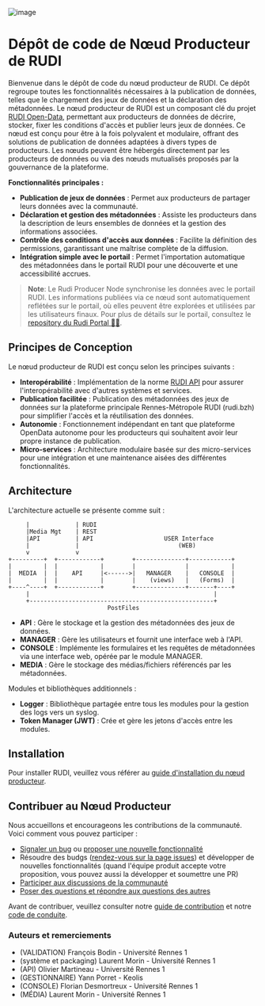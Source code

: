 ![image](https://github.com/Rudi-pages-WIP/.github/assets/14858948/4d9e6101-e842-4a72-9b85-982e272622cd)

# Dépôt de code de Nœud Producteur de RUDI

Bienvenue dans le dépôt de code du nœud producteur de RUDI. Ce dépôt regroupe toutes les fonctionnalités nécessaires à la publication de données, telles que le chargement des jeux de données et la déclaration des métadonnées. Le nœud producteur de RUDI est un composant clé du projet [RUDI Open-Data](https://rudi.datarennes.fr/), permettant aux producteurs de données de décrire, stocker, fixer les conditions d'accès et publier leurs jeux de données. Ce nœud est conçu pour être à la fois polyvalent et modulaire, offrant des solutions de publication de données adaptées à divers types de producteurs. Les nœuds peuvent être hébergés directement par les producteurs de données ou via des nœuds mutualisés proposés par la gouvernance de la plateforme.

**Fonctionnalités principales :**
- **Publication de jeux de données** : Permet aux producteurs de partager leurs données avec la communauté.
- **Déclaration et gestion des métadonnées** : Assiste les producteurs dans la description de leurs ensembles de données et la gestion des informations associées.
- **Contrôle des conditions d'accès aux données** : Facilite la définition des permissions, garantissant une maîtrise complète de la diffusion.
- **Intégration simple avec le portail** : Permet l'importation automatique des métadonnées dans le portail RUDI pour une découverte et une accessibilité accrues.

> **Note**: Le Rudi Producer Node synchronise les données avec le portail RUDI. Les informations publiées via ce nœud sont automatiquement reflétées sur le portail, où elles peuvent être explorées et utilisées par les utilisateurs finaux. Pour plus de détails sur le portail, consultez le [repository du Rudi Portal 🧑‍💻](https://github.com/Rudi-pages-WIP/Rudi-Portal).


## Principes de Conception

Le nœud producteur de RUDI est conçu selon les principes suivants :
- **Interopérabilité** : Implémentation de la norme [RUDI API](https://app.swaggerhub.com/apis/OlivierMartineau/RUDI-PRODUCER/1.2.3) pour assurer l'interopérabilité avec d'autres systèmes et services.
- **Publication facilitée** : Publication des métadonnées des jeux de données sur la plateforme principale Rennes-Métropole RUDI (rudi.bzh) pour simplifier l'accès et la réutilisation des données.
- **Autonomie** : Fonctionnement indépendant en tant que plateforme OpenData autonome pour les producteurs qui souhaitent avoir leur propre instance de publication.
- **Micro-services** : Architecture modulaire basée sur des micro-services pour une intégration et une maintenance aisées des différentes fonctionnalités.

## Architecture

L'architecture actuelle se présente comme suit :

```text
     |             | RUDI
     |Media Mgt    | REST
     |API          | API                    USER Interface
     |             |                            (WEB)
     v             v
+---------+  +------------+        +--------------+------------+
|         |  |            |        |              |            |
|  MEDIA  |  |    API     |<------>|   MANAGER    |   CONSOLE  |
|         |  |            |        |    (views)   |   (Forms)  |
+----^----+  +------------+        +--------------+-------+----+
     |                                                    |
     +----------------------------------------------------+
                            PostFiles
```

- **API** : Gère le stockage et la gestion des métadonnées des jeux de données.
- **MANAGER** : Gère les utilisateurs et fournit une interface web à l'API.
- **CONSOLE** : Implémente les formulaires et les requêtes de métadonnées via une interface web, opérée par le module MANAGER.
- **MEDIA** : Gère le stockage des médias/fichiers référencés par les métadonnées.

Modules et bibliothèques additionnels :
- **Logger** : Bibliothèque partagée entre tous les modules pour la gestion des logs vers un syslog.
- **Token Manager (JWT)** : Crée et gère les jetons d'accès entre les modules.

## Installation

Pour installer RUDI, veuillez vous référer au [guide d'installation du nœud producteur](INSTALL.md).

## Contribuer au Nœud Producteur

Nous accueillons et encourageons les contributions de la communauté. Voici comment vous pouvez participer :

- [Signaler un bug](https://github.com/Rudi-pages-WIP/Rudi-Producer-Node/issues) ou [proposer une nouvelle fonctionnalité](https://github.com/orgs/Rudi-pages-WIP/discussions/categories/id%C3%A9es)
- Résoudre des budgs ([rendez-vous sur la page issues](https://github.com/Rudi-pages-WIP/Rudi-Producer-Node/issues)) et développer de nouvelles fonctionnalités (quand l'équipe produit accepte votre proposition, vous pouvez aussi la développer et soumettre une PR)
- [Participer aux discussions de la communauté](https://github.com/orgs/Rudi-pages-WIP/discussions)
- [Poser des questions et répondre aux questions des autres](https://github.com/orgs/Rudi-pages-WIP/discussions/categories/questions-et-r%C3%A9ponses)

Avant de contribuer, veuillez consulter notre [guide de contribution](https://github.com/Rudi-pages-WIP/.github/blob/main/profile/CONTRIBUTING.md) et notre [code de conduite](https://github.com/Rudi-pages-WIP/.github/blob/main/CODE_OF_CONDUCT.md).

### Auteurs et remerciements
*   (VALIDATION) François Bodin - Université Rennes 1
*   (système et packaging) Laurent Morin - Université Rennes 1
*   (API) Olivier Martineau - Université Rennes 1
*   (GESTIONNAIRE) Yann Porret  - Keolis
*   (CONSOLE) Florian Desmortreux - Université Rennes 1
*   (MÉDIA) Laurent Morin - Université Rennes 1
